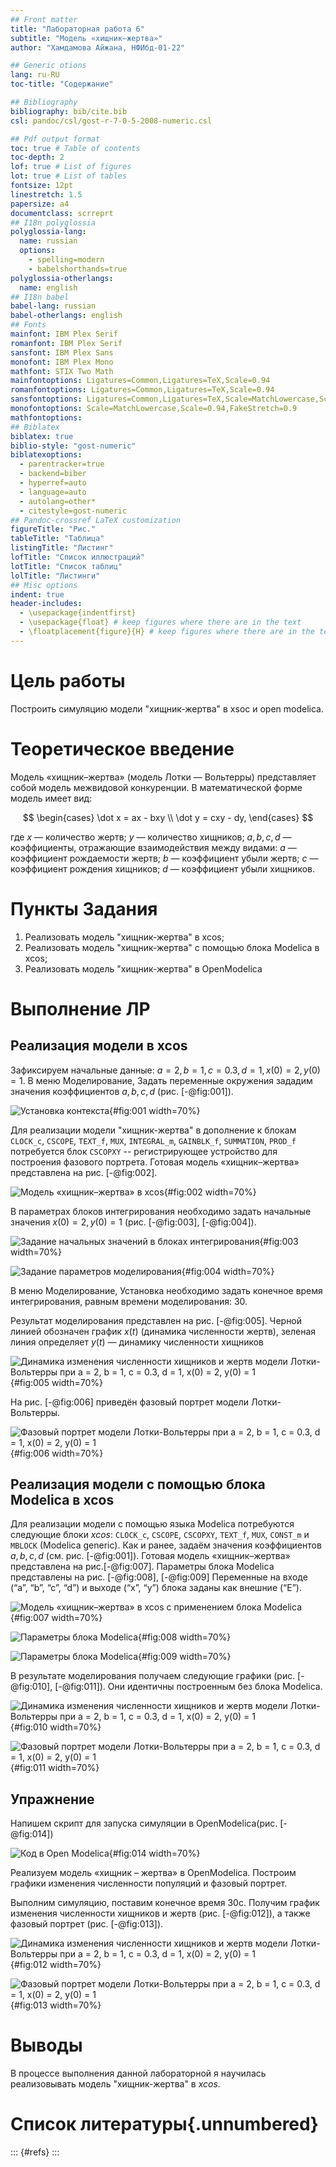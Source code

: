 ```yaml
---
## Front matter
title: "Лабораторная работа 6"
subtitle: "Модель «хищник–жертва»"
author: "Хамдамова Айжана, НФИбд-01-22"

## Generic otions
lang: ru-RU
toc-title: "Содержание"

## Bibliography
bibliography: bib/cite.bib
csl: pandoc/csl/gost-r-7-0-5-2008-numeric.csl

## Pdf output format
toc: true # Table of contents
toc-depth: 2
lof: true # List of figures
lot: true # List of tables
fontsize: 12pt
linestretch: 1.5
papersize: a4
documentclass: scrreprt
## I18n polyglossia
polyglossia-lang:
  name: russian
  options:
	- spelling=modern
	- babelshorthands=true
polyglossia-otherlangs:
  name: english
## I18n babel
babel-lang: russian
babel-otherlangs: english
## Fonts
mainfont: IBM Plex Serif
romanfont: IBM Plex Serif
sansfont: IBM Plex Sans
monofont: IBM Plex Mono
mathfont: STIX Two Math
mainfontoptions: Ligatures=Common,Ligatures=TeX,Scale=0.94
romanfontoptions: Ligatures=Common,Ligatures=TeX,Scale=0.94
sansfontoptions: Ligatures=Common,Ligatures=TeX,Scale=MatchLowercase,Scale=0.94
monofontoptions: Scale=MatchLowercase,Scale=0.94,FakeStretch=0.9
mathfontoptions:
## Biblatex
biblatex: true
biblio-style: "gost-numeric"
biblatexoptions:
  - parentracker=true
  - backend=biber
  - hyperref=auto
  - language=auto
  - autolang=other*
  - citestyle=gost-numeric
## Pandoc-crossref LaTeX customization
figureTitle: "Рис."
tableTitle: "Таблица"
listingTitle: "Листинг"
lofTitle: "Список иллюстраций"
lotTitle: "Список таблиц"
lolTitle: "Листинги"
## Misc options
indent: true
header-includes:
  - \usepackage{indentfirst}
  - \usepackage{float} # keep figures where there are in the text
  - \floatplacement{figure}{H} # keep figures where there are in the text
---
```


# Цель работы

Построить симуляцию модели "хищник-жертва" в xsoc и open modelica.

# Теоретическое введение

 Модель «хищник–жертва» (модель Лотки — Вольтерры) представляет собой модель
межвидовой конкуренции. В математической
форме модель имеет вид:

$$
\begin{cases}
  \dot x = ax - bxy \\
  \dot y = cxy - dy,
\end{cases}
$$

где $x$ — количество жертв; $y$ — количество хищников; $a, b, c, d$ — коэффициенты, отражающие взаимодействия между видами: $a$ — коэффициент рождаемости
жертв; $b$ — коэффициент убыли жертв; $c$ — коэффициент рождения хищников; $d$ —
коэффициент убыли хищников.

# Пункты Задания

1. Реализовать модель "хищник-жертва" в xcos;
2. Реализовать модель "хищник-жертва" с помощью блока Modelica в xcos;
3. Реализовать модель "хищник-жертва" в OpenModelica

# Выполнение ЛР

## Реализация модели в xcos

Зафиксируем начальные данные: $a = 2, \, b = 1, \, c = 0.3, \, d = 1, \, x(0) = 2, \, y(0) = 1$.
В меню Моделирование, Задать переменные окружения зададим значения коэффициентов $a, \, b, \, c, \, d$ (рис. [-@fig:001]).

![Установка контекста](image/1.png){#fig:001 width=70%}

Для реализации модели "хищник-жертва" в дополнение к блокам `CLOCK_c`, `CSCOPE`, `TEXT_f`,
`MUX`, `INTEGRAL_m`, `GAINBLK_f`, `SUMMATION`, `PROD_f` потребуется блок `CSCOPXY` --
регистрирующее устройство для построения фазового портрета.
Готовая модель «хищник–жертва» представлена на рис. [-@fig:002].

![Модель «хищник–жертва» в xcos](image/6.png){#fig:002 width=70%}

В параметрах блоков интегрирования необходимо задать начальные значения $x(0) = 2, y(0) = 1$ (рис. [-@fig:003], [-@fig:004]).

![Задание начальных значений в блоках интегрирования](image/2.png){#fig:003 width=70%}

![Задание параметров моделирования](image/3.png){#fig:004 width=70%}

В меню Моделирование, Установка необходимо задать конечное время интегрирования, равным времени моделирования: 30.

Результат моделирования представлен на рис. [-@fig:005]. Черной линией обозначен график $x(t)$ (динамика численности жертв), зеленая линия определяет $y(t)$ — динамику численности хищников

![Динамика изменения численности хищников и жертв модели Лотки-Вольтерры при $a = 2, b = 1, c = 0.3, d = 1, x(0) = 2, y(0) = 1$](image/4.png){#fig:005 width=70%}

На рис. [-@fig:006] приведён фазовый портрет модели Лотки-Вольтерры.

![Фазовый портрет модели Лотки-Вольтерры при $a = 2, b = 1, c = 0.3, d = 1, x(0) = 2, y(0) = 1$](image/5.png){#fig:006 width=70%}

## Реализация модели с помощью блока Modelica в xcos

Для реализации модели с помощью языка Modelica потребуются следующие
блоки *xcos*: `CLOCK_c`, `CSCOPE`, `CSCOPXY`, `TEXT_f`, `MUX`, `CONST_m` и `MBLOCK` (Modelica
generic).
Как и ранее, задаём значения коэффициентов $a, b, c, d$ (см. рис. [-@fig:001]).
Готовая модель «хищник–жертва» представлена на рис.[-@fig:007].
Параметры блока Modelica представлены на рис. [-@fig:008], [-@fig:009] Переменные на входе (“a”,
“b”, “c”, “d”) и выходе (“x”, “y”) блока заданы как внешние (“E”).

![Модель «хищник–жертва» в xcos с применением блока Modelica](image/11.png){#fig:007 width=70%}

![Параметры блока Modelica](image/7.png){#fig:008 width=70%}

![Параметры блока Modelica](image/8.png){#fig:009 width=70%}

В результате моделирования получаем следующие графики (рис. [-@fig:010], [-@fig:011]). Они идентичны построенным без блока Modelica.

![Динамика изменения численности хищников и жертв модели Лотки-Вольтерры при $a = 2, b = 1, c = 0.3, d = 1, x(0) = 2, y(0) = 1$](image/9.png){#fig:010 width=70%}

![Фазовый портрет модели Лотки-Вольтерры при $a = 2, b = 1, c = 0.3, d = 1, x(0) = 2, y(0) = 1$](image/10.png){#fig:011 width=70%}

## Упражнение
Напишем скрипт для запуска симуляции в OpenModelica(рис. [-@fig:014])

![Код в Open Modelica](image/14.png){#fig:014 width=70%}

Реализуем модель «хищник – жертва» в OpenModelica. Построим графики изменения численности популяций и фазовый портрет.

Выполним симуляцию, поставим конечное время 30с. Получим график изменения численности хищников и жертв (рис. [-@fig:012]), а также фазовый портрет (рис. [-@fig:013]).

![Динамика изменения численности хищников и жертв модели Лотки-Вольтерры при $a = 2, b = 1, c = 0.3, d = 1, x(0) = 2, y(0) = 1$](image/12.png){#fig:012 width=70%}

![Фазовый портрет модели Лотки-Вольтерры при $a = 2, b = 1, c = 0.3, d = 1, x(0) = 2, y(0) = 1$](image/13.png){#fig:013 width=70%}

# Выводы

В процессе выполнения данной лабораторной я научилась реализовывать модель "хищник-жертва" в *xcos*.

# Список литературы{.unnumbered}

::: {#refs}
:::
